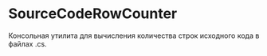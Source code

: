 # SourceCodeRowCounter

Консольная утилита для вычисления количества строк исходного кода в файлах .cs.